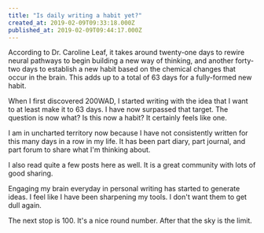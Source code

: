 ```yaml
---
title: "Is daily writing a habit yet?"
created_at: 2019-02-09T09:33:18.000Z
published_at: 2019-02-09T09:44:17.000Z
---
```

According to Dr. Caroline Leaf, it takes around twenty-one days to rewire neural pathways to begin building a new way of thinking, and another forty-two days to establish a new habit based on the chemical changes that occur in the brain. This adds up to a total of 63 days for a fully-formed new habit.

When I first discovered 200WAD, I started writing with the idea that I want to at least make it to 63 days. I have now surpassed that target. The question is now what? Is this now a habit? It certainly feels like one. 

I am in uncharted territory now because I have not consistently written for this many days in a row in my life. It has been part diary, part journal, and part forum to share what I'm thinking about. 

I also read quite a few posts here as well. It is a great community with lots of good sharing. 

Engaging my brain everyday in personal writing has started to generate ideas. I feel like I have been sharpening my tools. I don't want them to get dull again.

The next stop is 100. It's a nice round number. After that the sky is the limit.
